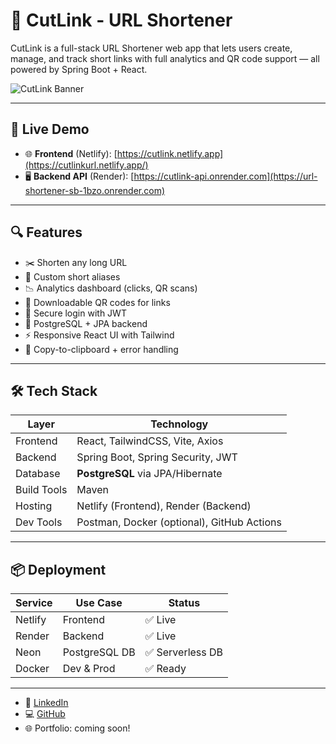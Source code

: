 # 🔗 CutLink - URL Shortener

CutLink is a full-stack URL Shortener web app that lets users create, manage, and track short links with full analytics and QR code support — all powered by Spring Boot + React.

![CutLink Banner](https://img.shields.io/badge/Java%20Spring--Boot%20%7C%20React%20%7C%20PostgreSQL%20%7C%20Tailwind-blue?style=for-the-badge)

---

## 🚀 Live Demo

- 🌐 **Frontend** (Netlify): [https://cutlink.netlify.app](https://cutlinkurl.netlify.app/)
- 🖥 **Backend API** (Render): [https://cutlink-api.onrender.com](https://url-shortener-sb-1bzo.onrender.com)


---

## 🔍 Features

- ✂️ Shorten any long URL
- 💬 Custom short aliases
- 📉 Analytics dashboard (clicks, QR scans)
- 📲 Downloadable QR codes for links
- 🔐 Secure login with JWT
- 🧠 PostgreSQL + JPA backend
- ⚡ Responsive React UI with Tailwind
- 🎯 Copy-to-clipboard + error handling

---

## 🛠 Tech Stack

| Layer       | Technology                                   |
|-------------|-----------------------------------------------|
| Frontend    | React, TailwindCSS, Vite, Axios              |
| Backend     | Spring Boot, Spring Security, JWT            |
| Database    | **PostgreSQL** via JPA/Hibernate             |
| Build Tools | Maven                                        |
| Hosting     | Netlify (Frontend), Render (Backend)         |
| Dev Tools   | Postman, Docker (optional), GitHub Actions   |

---
## 📦 Deployment

| Service  | Use Case       | Status          |
|----------|----------------|------------------|
| Netlify  | Frontend       | ✅ Live          |
| Render   | Backend        | ✅ Live          |
| Neon     | PostgreSQL DB  | ✅ Serverless DB |
| Docker   | Dev & Prod     | ✅ Ready         |

---

- 💼 [LinkedIn](https://www.linkedin.com/in/anushka-dhawas-b9300a266/)
- 💻 [GitHub](https://github.com/anushkad17)
- 🌐 Portfolio: coming soon!

